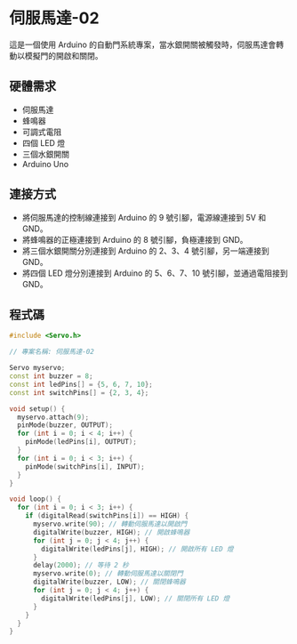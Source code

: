 # 伺服馬達-02

這是一個使用 Arduino 的自動門系統專案，當水銀開關被觸發時，伺服馬達會轉動以模擬門的開啟和關閉。

## 硬體需求
- 伺服馬達
- 蜂鳴器
- 可調式電阻
- 四個 LED 燈
- 三個水銀開關
- Arduino Uno

## 連接方式
- 將伺服馬達的控制線連接到 Arduino 的 9 號引腳，電源線連接到 5V 和 GND。
- 將蜂鳴器的正極連接到 Arduino 的 8 號引腳，負極連接到 GND。
- 將三個水銀開關分別連接到 Arduino 的 2、3、4 號引腳，另一端連接到 GND。
- 將四個 LED 燈分別連接到 Arduino 的 5、6、7、10 號引腳，並通過電阻接到 GND。

## 程式碼
```cpp
#include <Servo.h>

// 專案名稱: 伺服馬達-02

Servo myservo;
const int buzzer = 8;
const int ledPins[] = {5, 6, 7, 10};
const int switchPins[] = {2, 3, 4};

void setup() {
  myservo.attach(9);
  pinMode(buzzer, OUTPUT);
  for (int i = 0; i < 4; i++) {
    pinMode(ledPins[i], OUTPUT);
  }
  for (int i = 0; i < 3; i++) {
    pinMode(switchPins[i], INPUT);
  }
}

void loop() {
  for (int i = 0; i < 3; i++) {
    if (digitalRead(switchPins[i]) == HIGH) {
      myservo.write(90); // 轉動伺服馬達以開啟門
      digitalWrite(buzzer, HIGH); // 開啟蜂鳴器
      for (int j = 0; j < 4; j++) {
        digitalWrite(ledPins[j], HIGH); // 開啟所有 LED 燈
      }
      delay(2000); // 等待 2 秒
      myservo.write(0); // 轉動伺服馬達以關閉門
      digitalWrite(buzzer, LOW); // 關閉蜂鳴器
      for (int j = 0; j < 4; j++) {
        digitalWrite(ledPins[j], LOW); // 關閉所有 LED 燈
      }
    }
  }
}
```
